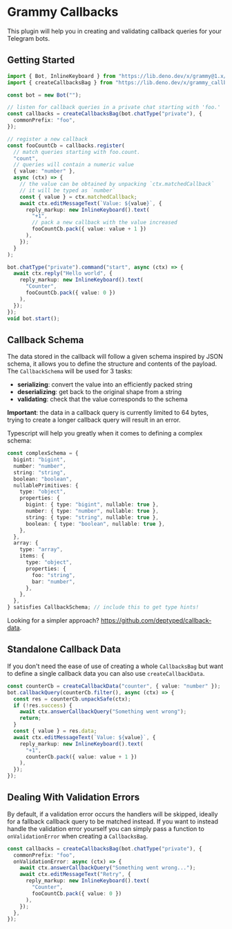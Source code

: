 # Grammy Callbacks

This plugin will help you in creating and validating callback queries for your Telegram bots.

## Getting Started

```ts
import { Bot, InlineKeyboard } from "https://lib.deno.dev/x/grammy@1.x/mod.ts";
import { createCallbacksBag } from "https://lib.deno.dev/x/grammy_callbacks@1.x/mod.ts";

const bot = new Bot("");

// listen for callback queries in a private chat starting with 'foo.'
const callbacks = createCallbacksBag(bot.chatType("private"), {
  commonPrefix: "foo",
});

// register a new callback
const fooCountCb = callbacks.register(
  // match queries starting with foo.count.
  "count",
  // queries will contain a numeric value
  { value: "number" },
  async (ctx) => {
    // the value can be obtained by unpacking `ctx.matchedCallback`
    // it will be typed as `number`
    const { value } = ctx.matchedCallback;
    await ctx.editMessageText(`Value: ${value}`, {
      reply_markup: new InlineKeyboard().text(
        "+1",
        // pack a new callback with the value increased
        fooCountCb.pack({ value: value + 1 })
      ),
    });
  }
);

bot.chatType("private").command("start", async (ctx) => {
  await ctx.reply("Hello world", {
    reply_markup: new InlineKeyboard().text(
      "Counter",
      fooCountCb.pack({ value: 0 })
    ),
  });
});
void bot.start();
```

## Callback Schema

The data stored in the callback will follow a given schema inspired by JSON schema, it allows you to define the structure and contents of the payload.
The `CallbackSchema` will be used for 3 tasks:

- **serializing**: convert the value into an efficiently packed string
- **deserializing**: get back to the original shape from a string
- **validating**: check that the value corresponds to the schema

**Important**: the data in a callback query is currently limited to 64 bytes, trying to create a longer callback query will result in an error.

Typescript will help you greatly when it comes to defining a complex schema:

```ts
const complexSchema = {
  bigint: "bigint",
  number: "number",
  string: "string",
  boolean: "boolean",
  nullablePrimitives: {
    type: "object",
    properties: {
      bigint: { type: "bigint", nullable: true },
      number: { type: "number", nullable: true },
      string: { type: "string", nullable: true },
      boolean: { type: "boolean", nullable: true },
    },
  },
  array: {
    type: "array",
    items: {
      type: "object",
      properties: {
        foo: "string",
        bar: "number",
      },
    },
  },
} satisfies CallbackSchema; // include this to get type hints!
```

Looking for a simpler approach? <https://github.com/deptyped/callback-data>.

## Standalone Callback Data

If you don't need the ease of use of creating a whole `CallbacksBag` but want to define a single callback data you can also use `createCallbackData`.

```ts
const counterCb = createCallbackData("counter", { value: "number" });
bot.callbackQuery(counterCb.filter(), async (ctx) => {
  const res = counterCb.unpackSafe(ctx);
  if (!res.success) {
    await ctx.answerCallbackQuery("Something went wrong");
    return;
  }
  const { value } = res.data;
  await ctx.editMessageText(`Value: ${value}`, {
    reply_markup: new InlineKeyboard().text(
      "+1",
      counterCb.pack({ value: value + 1 })
    ),
  });
});
```

## Dealing With Validation Errors

By default, if a validation error occurs the handlers will be skipped, ideally for a fallback callback query to be matched instead.
If you want to instead handle the validation error yourself you can simply pass a function to `onValidationError` when creating a `CallbacksBag`.

```ts
const callbacks = createCallbacksBag(bot.chatType("private"), {
  commonPrefix: "foo",
  onValidationError: async (ctx) => {
    await ctx.answerCallbackQuery("Something went wrong...");
    await ctx.editMessageText("Retry", {
      reply_markup: new InlineKeyboard().text(
        "Counter",
        fooCountCb.pack({ value: 0 })
      ),
    });
  },
});
```
